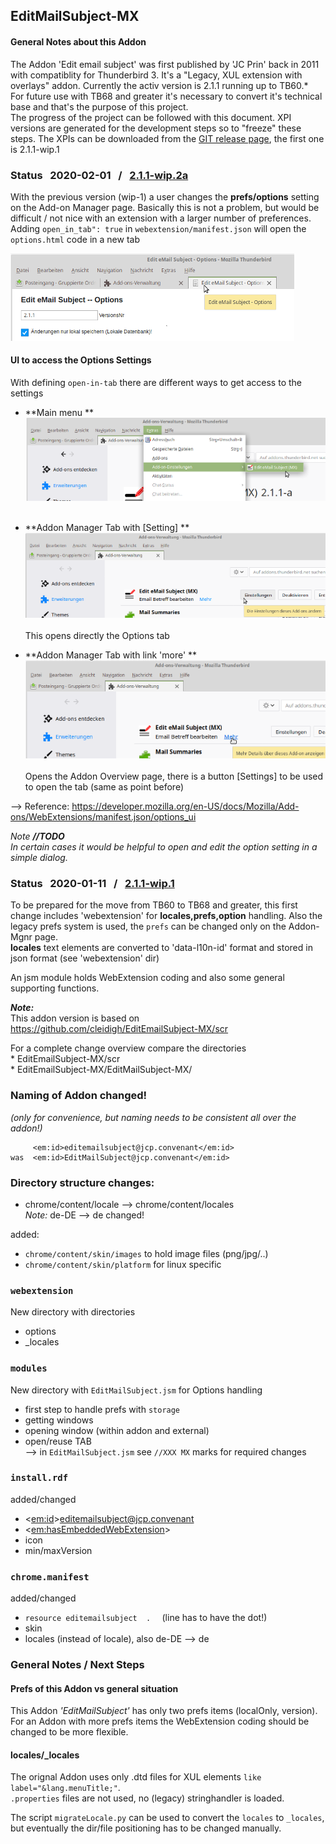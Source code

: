 ## EditMailSubject-MX
#### General Notes about this Addon
The Addon 'Edit email subject' was first published by 'JC Prin' back in 2011 with compatiblity for Thunderbird 3. It's a "Legacy, XUL extension with overlays" addon.
Currently the activ version is 2.1.1 running up to TB60.*    
For future use with TB68 and greater it's necessary to convert it's technical base and that's the purpose of this project.   
The progress of the project can be followed with this document. XPI versions are generated for the development steps so to "freeze" these steps. The XPIs can be downloaded from the [GIT release page](https://github.com/cleidigh/EditEmailSubject-MX/releases/tag/), the first one is 2.1.1-wip.1


### Status &nbsp; 2020-02-01 &nbsp; / &nbsp; [2.1.1-wip.2a](https://github.com/cleidigh/EditEmailSubject-MX/releases/tag/2.1.1-wip.2a)

With the previous version (wip-1) a user changes the **prefs/options** setting on the Add-on Manager page. Basically this is not a problem, but would be difficult / not nice with an extension with a larger number of preferences.   
Adding `open_in_tab": true` in `webextension/manifest.json` will open the `options.html` code in a new tab   

![Main menu](docs/options-in-tab.png)  

#### UI to access the Options Settings ####
With defining `open-in-tab` there are different ways to get access to the settings
* **Main menu    **
![Access via Main menu](docs/options-access-mainmenu.png)<br><br>
* **Addon Manager Tab with [Setting]   **    
![Access on Addon Mgnr](docs/addonmgr_settings.png)<br><br>
This opens directly the Options tab

* **Addon Manager Tab with link 'more'   **   
![Access Addon Mgr more](docs/addonmgr_more.png)<br><br>
Opens the Addon Overview page, there is a button [Settings] to be used to open the tab (same as point before)

--> Reference:  https://developer.mozilla.org/en-US/docs/Mozilla/Add-ons/WebExtensions/manifest.json/options_ui

_Note **//TODO**_     
_In certain cases it would be helpful to open and edit the option setting in a simple dialog._

### Status &nbsp; 2020-01-11 &nbsp; / &nbsp; [2.1.1-wip.1](https://github.com/cleidigh/EditEmailSubject-MX/releases/tag/2.1.1-wip.1)
To be prepared for the move from TB60 to TB68 and greater, this first change includes 'webextension' for **locales,prefs,option** handling. Also the legacy prefs system is used, the `prefs` can be changed only on the Addon-Mgnr page.   
**locales** text elements are converted to 'data-l10n-id' format and stored in json format (see 'webextension' dir)

An jsm module holds WebExtension coding and also some general supporting functions.

***Note:***   
This addon version is based on https://github.com/cleidigh/EditEmailSubject-MX/scr

  For a complete change overview compare the directories   
    * EditEmailSubject-MX/scr   
    * EditEmailSubject-MX/EditMailSubject-MX/

### Naming of Addon changed!
_(only for convenience, but naming needs to be consistent all over the addon!)_

         <em:id>editemailsubject@jcp.convenant</em:id>
    was  <em:id>EditMailSubject@jcp.convenant</em:id>

### Directory structure changes:

  * chrome/content/locale --> chrome/content/locales   
     _Note:_   de-DE --> de  changed!

added:

  * `chrome/content/skin/images`     to hold image files (png/jpg/..)
  * `chrome/content/skin/platform`   for linux specific

### `webextension`
  New directory with directories
  * options
  * _locales

### `modules`
New directory with `EditMailSubject.jsm` for Options handling   

  * first step to handle prefs with `storage`
  * getting windows
  * opening window (within addon and external)
  * open/reuse TAB   
  --> in `EditMailSubject.jsm` see `//XXX MX` marks for required changes

### `install.rdf`
added/changed   
  * <<em:id>>editemailsubject@jcp.convenant
  * <<em:hasEmbeddedWebExtension>>
  * icon
  * min/maxVersion

### `chrome.manifest`
added/changed
  * `resource editemailsubject  .  `   (line has to have the dot!)
  * skin
  * locales (instead of locale), also de-DE --> de



### General Notes / Next Steps

#### Prefs of this Addon vs general situation

This Addon _'EditMailSubject'_ has only two prefs items (localOnly, version). For an Addon with more prefs items the WebExtension coding should be changed to be more flexible.

#### locales/_locales
The orignal Addon uses only .dtd files for XUL elements `like label="&lang.menuTitle;"`.    
`.properties` files are not used, no (legacy) stringhandler is loaded.

The script `migrateLocale.py` can be used to convert the `locales` to `_locales`, but eventually the dir/file positioning has to be changed manually.
